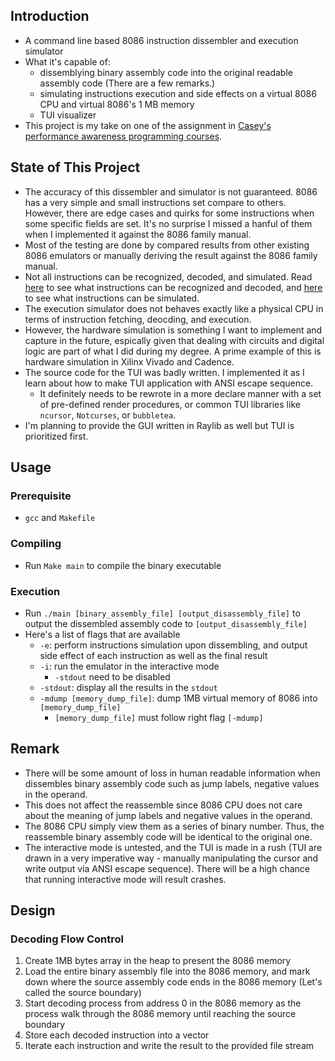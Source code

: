 ## Introduction

- A command line based 8086 instruction dissembler and execution simulator
- What it's capable of:
    - dissemblying binary assembly code into the original readable assembly code 
    (There are a few remarks.)
    - simulating instructions execution and side effects on a virtual 8086 CPU 
    and virtual 8086's 1 MB memory
    - TUI visualizer
- This project is my take on one of the assignment in [Casey's performance awareness programming
courses](https://www.computerenhance.com/p/table-of-contents). 

## State of This Project

- The accuracy of this dissembler and simulator is not guaranteed. 8086 has a very
simple and small instructions set compare to others. However, there are edge cases
and quirks for some instructions when some specific fields are set. It's no surprise
I missed a hanful of them when I implemented it against the 8086 family manual.
- Most of the testing are done by compared results from other existing 8086 emulators or manually
deriving the result against the 8086 family manual.
- Not all instructions can be recognized, decoded, and simulated. Read 
[here](https://github.com/Dekr0/8086-sim/blob/bd1bea267dca4d591cdb696e3ccf6d18a913efcc/instruction.h#L28) to see what
instructions can be recognized and decoded, and [here](https://github.com/Dekr0/8086-sim/blob/bd1bea267dca4d591cdb696e3ccf6d18a913efcc/sim.c#L63)
to see what instructions can be simulated.
- The execution simulator does not behaves exactly like a physical CPU in terms of
instruction fetching, deocding, and execution.
- However, the hardware simulation is something I want to implement and capture in the future,
espically given that dealing with circuits and digital logic are part of what I did during
 my degree. A prime example of this is hardware simulation in Xilinx Vivado and Cadence.
- The source code for the TUI was badly written. I implemented it as I learn about 
how to make TUI application with ANSI escape sequence. 
    - It definitely needs to be rewrote in a more declare manner with a set of 
    pre-defined render procedures, or common TUI libraries like `ncursor`, 
    `Notcurses`, or `bubbletea`.
- I'm planning to provide the GUI written in Raylib as well but TUI is prioritized first.

## Usage

### Prerequisite 

- `gcc` and `Makefile`

### Compiling

- Run `Make main` to compile the binary executable

### Execution

- Run `./main [binary_assembly_file] [output_disassembly_file]` to output the 
dissembled assembly code to `[output_disassembly_file]`
- Here's a list of flags that are available
    - `-e`: perform instructions simulation upon dissembling, and output 
    side effect of each instruction as well as the final result
    - `-i`: run the emulator in the interactive mode
        - `-stdout` need to be disabled
    - `-stdout`: display all the results in the `stdout`
    - `-mdump [memory_dump_file]`: dump 1MB virtual memory of 8086 into 
    `[memory_dump_file]`
        - `[memory_dump_file]` must follow right flag `[-mdump]`


## Remark

- There will be some amount of loss in human readable information when dissembles 
binary assembly code such as jump labels, negative values in the operand. 
- This does not affect the reassemble since 8086 CPU does not care about the 
meaning of jump labels and negative values in the operand. 
- The 8086 CPU simply view them as a series of binary number. Thus, the 
reassemble binary assembly code will be identical to the original one.
- The interactive mode is untested, and the TUI is made in a rush (TUI are drawn 
in a very imperative way - manually manipulating the cursor and write output via 
ANSI escape sequence). There will be a high chance that running interactive 
mode will result crashes.

## Design

### Decoding Flow Control

1. Create 1MB bytes array in the heap to present the 8086 memory
2. Load the entire binary assembly file into the 8086 memory, and mark down
where the source assembly code ends in the 8086 memory (Let's called the source 
boundary)
3. Start decoding process from address 0 in the 8086 memory as the process walk 
through the 8086 memory until reaching the source boundary
4. Store each decoded instruction into a vector
5. Iterate each instruction and write the result to the provided file stream
